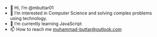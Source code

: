 - 👋 Hi, I’m @mbuttar01
- 👀 I’m interested in Computer Science and solving complex problems using technology.
- 🌱 I’m currently learning JavaScript
- 📫 How to reach me muhammad-buttar@outlook.com

<!---
mbuttar01/mbuttar01 is a ✨ special ✨ repository because its `README.md` (this file) appears on your GitHub profile.
You can click the Preview link to take a look at your changes.
--->

